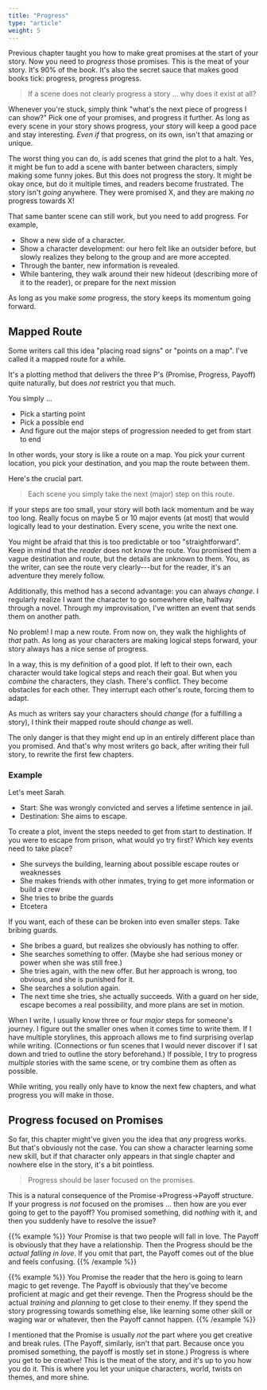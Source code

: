 ```yaml
---
title: "Progress"
type: "article"
weight: 5
---
```


Previous chapter taught you how to make great promises at the start of your story. Now you need to _progress_ those promises. This is the meat of your story. It's 90% of the book. It's also the secret sauce that makes good books tick: progress, progress progress.

> If a scene does not clearly progress a story ... why does it exist at all?

Whenever you're stuck, simply think "what's the next piece of progress I can show?" Pick one of your promises, and progress it further. As long as every scene in your story shows progress, your story will keep a good pace and stay interesting. _Even if_ that progress, on its own, isn't that amazing or unique.

The worst thing you can do, is add scenes that grind the plot to a halt. Yes, it might be fun to add a scene with banter between characters, simply making some funny jokes. But this does not progress the story. It might be okay once, but do it multiple times, and readers become frustrated. The story isn't _going_ anywhere. They were promised X, and they are making _no_ progress towards X!

That same banter scene can still work, but you need to add progress. For example,

* Show a new side of a character.
* Show a character development: our hero felt like an outsider before, but slowly realizes they belong to the group and are more accepted.
* Through the banter, new information is revealed.
* While bantering, they walk around their new hideout (describing more of it to the reader), or prepare for the next mission

As long as you make _some_ progress, the story keeps its momentum going forward.

## Mapped Route

Some writers call this idea "placing road signs" or "points on a map". I've called it a mapped route for a while.

It's a plotting method that delivers the three P's (Promise, Progress, Payoff) quite naturally, but does _not_ restrict you that much.

You simply ...

* Pick a starting point
* Pick a possible end
* And figure out the major steps of progression needed to get from start to end

In other words, your story is like a route on a map. You pick your current location, you pick your destination, and you map the route between them.

Here's the crucial part.

> Each scene you simply take the next (major) step on this route.

If your steps are too small, your story will both lack momentum and be way too long. Really focus on maybe 5 or 10 major events (at most) that would logically lead to your destination. Every scene, you write the next one.

You might be afraid that this is too predictable or too "straightforward". Keep in mind that the _reader_ does not know the route. You promised them a vague destination and route, but the details are unknown to them. You, as the writer, can see the route very clearly---but for the reader, it's an adventure they merely follow.

Additionally, this method has a second advantage: you can always _change_. I regularly realize I want the character to go somewhere else, halfway through a novel. Through my improvisation, I've written an event that sends them on another path.

No problem! I map a new route. From now on, they walk the highlights of _that_ path. As long as your characters are making logical steps forward, your story always has a nice sense of progress.

In a way, this is my definition of a good plot. If left to their own, each character would take logical steps and reach their goal. But when you _combine_ the characters, they clash. There's conflict. They become obstacles for each other. They interrupt each other's route, forcing them to adapt.

As much as writers say your characters should _change_ (for a fulfilling a story), I think their mapped route should _change_ as well.

The only danger is that they might end up in an entirely different place than you promised. And that's why most writers go back, after writing their full story, to rewrite the first few chapters.

### Example

Let's meet Sarah. 

* Start: She was wrongly convicted and serves a lifetime sentence in jail. 
* Destination: She aims to escape.

To create a plot, invent the steps needed to get from start to destination. If you were to escape from prison, what would yo try first? Which key events need to take place?

* She surveys the building, learning about possible escape routes or weaknesses
* She makes friends with other inmates, trying to get more information or build a crew
* She tries to bribe the guards
* Etcetera

If you want, each of these can be broken into even smaller steps. Take bribing guards.

* She bribes a guard, but realizes she obviously has nothing to offer.
* She searches something to offer. (Maybe she had serious money or power when she was still free.)
* She tries again, with the new offer. But her approach is wrong, too obvious, and she is punished for it.
* She searches a solution again.
* The next time she tries, she actually succeeds. With a guard on her side, escape becomes a real possibility, and more plans are set in motion.

When I write, I usually know three or four _major_ steps for someone's journey. I figure out the smaller ones when it comes time to write them. If I have multiple storylines, this approach allows me to find surprising overlap while writing. (Connections or fun scenes that I would never discover if I sat down and tried to outline the story beforehand.) If possible, I try to progress _multiple_ stories with the same scene, or try combine them as often as possible.

While writing, you really only have to know the next few chapters, and what progress you will make in those.

## Progress focused on Promises

So far, this chapter might've given you the idea that _any_ progress works. But that's obviously not the case. You can show a character learning some new skill, but if that character only appears in that single chapter and nowhere else in the story, it's a bit pointless.

> Progress should be laser focused on the promises.

This is a natural consequence of the Promise->Progress->Payoff structure. If your progress is _not_ focused on the promises ... then how are you ever going to get to the payoff? You promised something, did _nothing_ with it, and then you suddenly have to resolve the issue?

{{% example %}}
Your Promise is that two people will fall in love. The Payoff is obviously that they have a relationship. Then the Progress should be the _actual falling in love_. If you omit that part, the Payoff comes out of the blue and feels confusing.
{{% /example %}}

{{% example %}}
You Promise the reader that the hero is going to learn magic to get revenge. The Payoff is obviously that they've become proficient at magic and get their revenge. Then the Progress should be the actual _training_ and _planning_ to get close to their enemy. If they spend the story progressing towards something else, like learning some other skill or waging war or whatever, then the Payoff cannot happen.
{{% /example %}}

I mentioned that the Promise is usually _not_ the part where you get creative and break rules. (The Payoff, similarly, isn't that part. Because once you promised something, the payoff is mostly set in stone.) Progress is where you get to be creative! This is the meat of the story, and it's up to you how you do it. This is where you let your unique characters, world, twists on themes, and more shine.